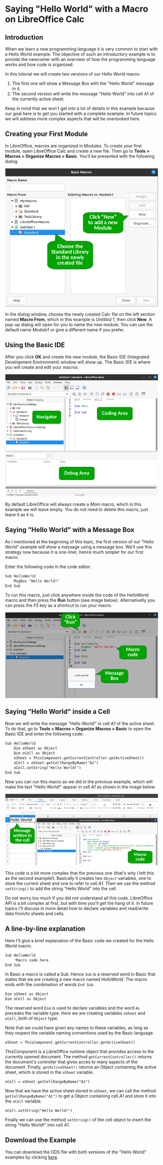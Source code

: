 # Saying "Hello World" with a Macro on LibreOffice Calc

## Introduction

When we learn a new programming language it is very common to start with a Hello World example. The objective of such an introductory example is to provide the newcomer with an overview of how the programming language works and how code is organized.

In this tutorial we will create two versions of our Hello World macro:

1. The first one will show a Message Box with the "Hello World" message in it.
2. The second version will write the message "Hello World" into cell A1 of the currently active sheet.

Keep in mind that we won't get into a lot of details in this example because our goal here is to get you started with a complete example. In future topics we will address more complex aspects that will be overlooked here.

## Creating your First Module

In LibreOffice, macros are organized in Modules. To create your first module, open LibreOffice Calc and create a new file. Then go to **Tools > Macros > Organize Macros > Basic**. You'll be presented with the following dialog.

![Create Module Dialog](../images/Hello_World_01.png)

In the dialog window, choose the newly created Calc file on the left section named **Macro From**, which in this example is *Untitled 1*, then click **New**. A pop-up dialog will open for you to name the new module. You can use the default name *Module1* or give a different name if you prefer.

## Using the Basic IDE

After you click **OK** and create the new module, the Basic IDE (Integrated Development Environment) window will show up. The Basic IDE is where you will create and edit your macros.

![LibreOffice Basic IDE](../images/Hello_World_02.png)

By default LibreOffice will always create a *Main* macro, which in this example we will leave empty. You do not need to delete this macro, just leave it as it is.

## Saying "Hello World" with a Message Box

As I mentioned at the beginning of this topic, the first version of our "Hello World" example will show a message using a message box. We'll use this strategy now because it is one-liner, hence much simpler for our first macro.

Enter the following code in the code editor:

```VBA
Sub HelloWorld
	MsgBox "Hello World!"
End Sub
```

To run this macro, just click anywhere inside the code of the *HelloWorld* macro and then press the **Run** button (see image below). Alternativelly you can press the *F5* key as a shortcut to run your macro.

![Hello World V1](../images/Hello_World_03.png)

## Saying "Hello World" inside a Cell

Now we will write the message "Hello World!" in cell *A1* of the active sheet. To do that, go to **Tools > Macros > Organize Macros > Basic** to open the Basic IDE and enter the following code:

```VBA
Sub HelloWorld
	Dim oSheet as Object
	Dim oCell as Object
	oSheet = ThisComponent.getCurrentController.getActiveSheet()
	oCell = oSheet.getCellRangeByName("A1")
	oCell.setString("Hello World!")
End Sub
```

Now you can run this macro as we did in the previous example, which will make the text "Hello World!" appear in cell *A1* as shown in the image below.

![Hello World V2](../images/Hello_World_04.png)

This code is a bit more complex that the previous one (that's why I left this as the second example!). Basically it creates two `Object` variables, one to store the current sheet and one to refer to cell *A1*. Then we use the method `setString()` to add the string "Hello World" into the cell.

Do not worry too much if you did not understand all this code. LibreOffice API is a bit complex at first, but with time you'll get the hang of it. In future topics I'll discuss in more detail how to declare variables and read/write data from/to sheets and cells.

## A line-by-line explanation

Here I'll give a brief explanation of the Basic code we created for the Hello World macro.

```VBA
Sub HelloWorld
	'Macro code here
End Sub

```

In Basic a macro is called a Sub. Hence `Sub` is a reserved word in Basic that states that we are creating a new macro named *HelloWorld*. The macro ends with the combination of words `End Sub`.

```VBA
Dim oSheet as Object
Dim oCell as Object
```

The reserved word `Dim` is used to declare variables and the word `As` precedes the variable type. Here we are creating variables `oSheet` and `oCell`, both of `Object` type.

Note that we could have given any names to these variables, as long as they respect the variable naming conventions used by the Basic language.

```VBA
oSheet = ThisComponent.getCurrentController.getActiveSheet()
```

*ThisComponent* is a LibreOffice runtime object that provides access to the currently opened document. The method `getCurrentController()` returns the document's controller that gives acces to many aspects of the document. Finally, `getActiveSheet()` returns an Object containing the active sheet, which is stored in the `oSheet` variable.

```VBA
oCell = oSheet.getCellRangeByName("A1")
```

Now that we have the active sheet stored in `oSheet`, we can call the method `getCellRangeByName("A1")` to get a Object containing cell *A1* and store it into the `oCell` variable.

```VBA
oCell.setString("Hello World!")
```

Finally we can use the method `setString()` of the cell object to insert the string "Hello World!" into cell *A1*.

## Download the Example

You can download the ODS file with both versions of the "Hello World" examples by clicking [here](../ods/Hello_World.ods).
